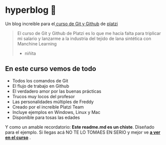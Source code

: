 # hyperblog 💚
Un blog increible para el[ curso de Git y Github](https://platzi.com/new-home/clases/1557-git-github/) de [platzi](https://platzi.com/ "Platzi")
>El curso de Git y Github de Platzi es lo que me hacía falta para triplicar mi salario y lanzarme a la industria del tejido de lana sintética con Manchine Learning
> - niñita

## En este curso vemos de todo
* Todos los comandos de Git
* El flujo de trabajo en Github
* El verdadero amor por las buenas prácticas
* Trucos muy locos del profesor
* Las personalidades múltiples de Freddy
* Creado por el increible Platzi Team
* Incluye ejemplos en Windows, Linux y Mac
* Disponible para tosas las edades

Y como un amable recordatorio: **Este readme.md es un chiste**. Diseñado para el ejemplo. Si llegas acá NO TE LO TOMAES EN SERIO y mejor ve [**a ver en el curso**](https://platzi.com/new-home/clases/1557-git-github/ "a ver el curso") . 
